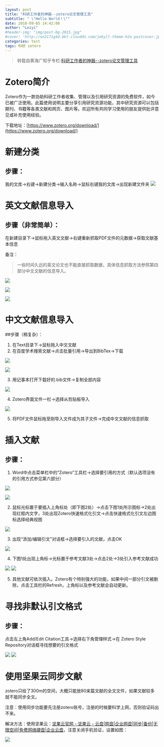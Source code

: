 ```yaml
---
layout: post
title: "科研工作者的神器--zotero论文管理工具"
subtitle: " \"Hello World！\""
date: 2018-09-05 14:42:08
author: "Leiyi"
#header-img: "img/post-bg-2015.jpg"
#cover: 'http://on2171g4d.bkt.clouddn.com/jekyll-theme-h2o-postcover.jpg'
categories: test
tags: 科研 zotero
---
```


> 转载自黄海广知乎专栏:[科研工作者的神器--zotero论文管理工具](https://zhuanlan.zhihu.com/p/30899762)

# Zotero简介
Zotero作为一款协助科研工作者收集、管理以及引用研究资源的免费软件，如今已被广泛使用。此篇使用说明主要分享引用研究资源功能，其中研究资源可以包括期刊、书籍等各类文献和网页、图片等。欢迎所有共同学习使用的朋友提供批评意见或补充使用经验。

下载地址：[https://www.zotero.org/download/](https://www.zotero.org/download/)

# 新建分类
## 步骤：

我的文库→右键→新建分类→输入名称→鼠标右键我的文库→出现新建文件夹
![](https://pic3.zhimg.com/80/v2-b8989c02dad8c00511fc963c4c3224d6_hd.jpg)

# 英文文献信息导入
## 步骤（非常简单）：

在新建目录下→鼠标拖入英文文献→右键重新抓取PDF文件的元数据→获取文献基本信息

备注：

> 一些时间久远的英文论文也不能直接抓取数据，具体信息抓取方法参照第四部分中文文献的信息导入。

![](https://pic1.zhimg.com/80/v2-13bca05ffd7af3e65dcc9d65d54f357f_hd.jpg)

![](https://pic2.zhimg.com/80/v2-e7c75273eeaf775e16a9fe269713e621_hd.jpg)

![](https://pic4.zhimg.com/80/v2-e35ba6d36cd69f6df36c08772af3707e_hd.jpg)


# 中文文献信息导入
##步骤（稍复杂）：

1. 在Text目录下→鼠标拖入中文文献
2. 在百度学术搜索文献→点击批量引用→导出到BibTex→下载

![](https://pic3.zhimg.com/80/v2-a1a11a1e3c620808a7a37d804204f11c_hd.jpg)

![](https://pic3.zhimg.com/80/v2-1ed2d494dfbaa05d042a6cc61fe5b322_hd.jpg)

3. 用记事本打开下载好的.bib文件→复制全部内容

![](https://pic2.zhimg.com/80/v2-909843037f4443a836c7a223a30fd5c9_hd.jpg)

4. Zotero界面文件一栏→选择从剪贴板导入

![](https://pic2.zhimg.com/80/v2-e6de9e03916fbdf990365ba5ef41d91a_hd.jpg)

5. 将PDF文件鼠标拖至刚导入文件成为其子文件→完成中文文献的信息抓取



# 插入文献
## 步骤：

1. Word中点击菜单栏中的“Zotero”工具栏→选择要引用的方式（默认选项没有的引用方式参见第六部分）

![](https://pic1.zhimg.com/80/v2-f3f1cd57d13ecc1e8e479bf7d5ec92a9_hd.jpg)

![](https://pic4.zhimg.com/80/v2-2cf250861da4a9298464bab5eb3de2ac_hd.jpg)

2. 鼠标光标置于要插入上角标处（即下图2处）→点击下图1处所示图标→2处出现红框内文字，3处出现Zotero快速格式化引文→点击快速格式化引文左边图标选择经典视图

![](https://pic1.zhimg.com/80/v2-272b9546015aebd1a393fb492e6fcac1_hd.jpg)

3. 出现“添加/编辑引文”对话框→选择要引入的文献，点击OK

![](https://pic4.zhimg.com/80/v2-d1eb63e94612ebcd5541455a14e3dd2b_hd.jpg)

4. 下图1处出现上角标→光标置于参考文献3处→点击2处→3处引入参考文献成功

![](https://pic3.zhimg.com/80/v2-57e9020939fdb726ddb7fc95a5284141_hd.jpg)
![](https://pic4.zhimg.com/80/v2-310b9c05fc0169a3a2bb2eb5f91dee41_hd.jpg)

5. 其他文献可依次插入。Zotero有个特别强大的功能，如果中间一部分引文被删除，点击工具栏的Refresh，上角标以及参考文献会自动更新。

# 寻找非默认引文格式
## 步骤：

点击左上角Add/Edit
Citation工具→选择右下角管理样式→在 Zotero Style Repository对话框寻找想要的引文格式

![](https://pic1.zhimg.com/80/v2-b37bf98c482c3b45f2fed1d908dcf794_hd.jpg)
![](https://pic4.zhimg.com/80/v2-7e137820170d1e9c1b5f40df4b945d2b_hd.jpg)

# 使用坚果云同步文献
zotero只给了300m的空间，大概只能放80来篇文献的全文文件，如果文献较多就不能同步全文。

注意：使用同步功能要先注册zotero账号，注册的时候要科学上网，否则验证码出不来。

解决方法：使用坚果云：[坚果云官网 - 坚果云 - 云盘|网盘|企业网盘|同步|备份|无限空间|免费网络硬盘|企业云盘](https://www.jianguoyun.com/)，注意关闭手机验证，设置如图：

![](https://pic1.zhimg.com/80/v2-fc97b4b019c9926be6fc8d373727a204_hd.jpg)
